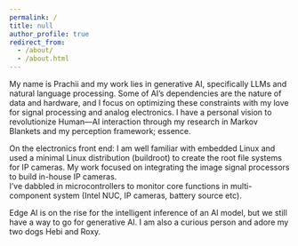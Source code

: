 ```yaml
---
permalink: /
title: null
author_profile: true
redirect_from: 
  - /about/
  - /about.html
---
```


My name is Prachii and my work lies in generative AI, specifically LLMs and natural language processing. 
Some of AI’s dependencies are the nature of data and hardware, 
and I focus on optimizing these constraints with my love for signal 
processing and analog electronics. I have a personal vision to 
revolutionize Human—AI interaction through my research in Markov Blankets 
and my perception framework; essence. 

On the electronics front end: I am well familiar with embedded Linux and used a 
minimal Linux distribution (buildroot) to create the root file systems 
for IP cameras. My work focused on integrating the image 
signal processors to build in-house IP cameras.  
I’ve dabbled in microcontrollers to monitor core functions in multi-component 
system (Intel NUC, IP cameras, battery source etc).


Edge AI is on the rise for the intelligent inference of an AI model, but we still have a way to go for generative AI. 
I am also a curious person and adore my two dogs Hebi and Roxy.